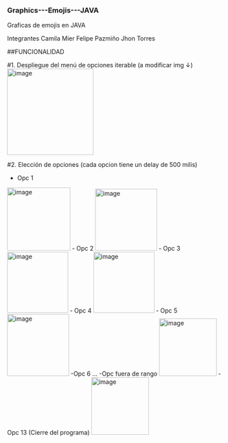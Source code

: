 ### Graphics---Emojis---JAVA
Graficas de emojis en JAVA 

Integrantes 
Camila Mier
Felipe Pazmiño
Jhon Torres

##FUNCIONALIDAD

#1. Despliegue del menú de opciones iterable (a modificar img ↓)
<img width="201" alt="image" src="https://user-images.githubusercontent.com/38541491/179367221-039ba9a2-247d-4152-8e64-c5515f1a615e.png">

#2. Elección de opciones (cada opcion tiene un delay de 500 milis)
  - Opc 1
   <img width="147" alt="image" src="https://user-images.githubusercontent.com/38541491/179367349-7ba6d541-bb8a-48a8-aafa-1e68de7bb2f8.png">
  - Opc 2
  <img width="144" alt="image" src="https://user-images.githubusercontent.com/38541491/179367339-f04cac9a-96aa-41f6-99c2-efbf7eccac0a.png">
  - Opc 3
  <img width="142" alt="image" src="https://user-images.githubusercontent.com/38541491/179367368-87f345b2-e32b-4887-bf2e-28ce27dc020e.png">
  - Opc 4
  <img width="142" alt="image" src="https://user-images.githubusercontent.com/38541491/179367381-9f778851-9e4f-4784-8e6e-c020690b41be.png">
  - Opc 5
  <img width="144" alt="image" src="https://user-images.githubusercontent.com/38541491/179367390-16eff6f4-56ff-4f03-b874-16afc4798df8.png">
  -Opc 6 
  ...
  -Opc fuera de rango
  <img width="134" alt="image" src="https://user-images.githubusercontent.com/38541491/179367420-fbad6b7c-7ada-4646-bbbb-4dca6f2626dd.png">
  -Opc 13 (Cierre del programa)
  <img width="134" alt="image" src="https://user-images.githubusercontent.com/38541491/179367436-aff260f8-2ea8-4c42-9bc5-75251ae12ffd.png">

